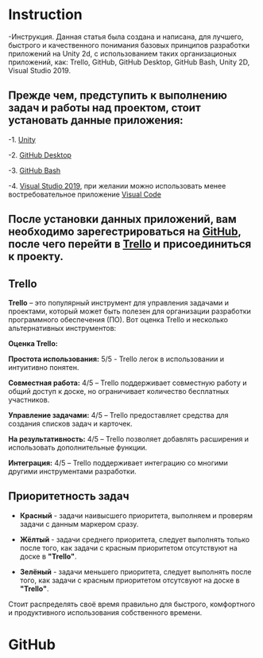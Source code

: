 # Instruction
-Инструкция. Данная статья была создана и написана, для лучшего, быстрого и качественного понимания базовых принципов разработки приложений на Unity 2d, с использованием таких организационых приложений, как: Trello, GitHub, GitHub Desktop, GitHub Bash, Unity 2D, Visual Studio 2019.

Прежде чем, предступить к выполнению задач и работы над проектом, стоит установать данные приложения:
--
-1. [Unity](https://unity.com/ru/download)

-2. [GitHub Desktop](https://desktop.github.com/)

-3. [GitHub Bash](https://git-scm.com/downloads)

-4. [Visual Studio 2019](https://visualstudio.microsoft.com/ru/vs/older-downloads/), при желании можно использовать менее востребовательное приложение [Visual Code](https://code.visualstudio.com/)

После установки данных приложений, вам необходимо зарегестрироваться на [GitHub](https://github.com/), после чего перейти в [Trello](https://trello.com/invite/b/QjrtO1ia/ATTIc1befbc924f5addceeac4602f0c163748BFAD32A/zhammer) и присоединиться к проекту.
--
## Trello

**Trello** – это популярный инструмент для управления задачами и проектами, который может быть полезен для организации разработки программного обеспечения (ПО). Вот оценка Trello и несколько альтернативных инструментов:

**Оценка Trello:**

**Простота использования:** 5/5 - Trello легок в использовании и интуитивно понятен.

**Совместная работа:** 4/5 – Trello поддерживает совместную работу и общий доступ к доске, но ограничивает количество бесплатных участников.

**Управление задачами:** 4/5 – Trello предоставляет средства для создания списков задач и карточек.

**На результативность:** 4/5 – Trello позволяет добавлять расширения и использовать дополнительные функции.

**Интеграция:** 4/5 – Trello поддерживает интеграцию со многими другими инструментами разработки.

## Приоритетность задач

- **Красный** - задачи наивысшего приоритета, выполняем и проверям задачи с данным маркером сразу.
 
- **Жёлтый** - задачи среднего приоритета, следует выполнять только после того, как задачи с красным приоритетом отсутствуют на доске в **"Trello"**.
 
- **Зелёный** - задачи меньшего приоритета, следует выполнять после того, как задачи с красным приоритетом отсутсвуют на доске в **"Trello"**.

Стоит распределять своё время правильно для быстрого, комфортного и продуктивного использования собственного времени.

# GitHub
